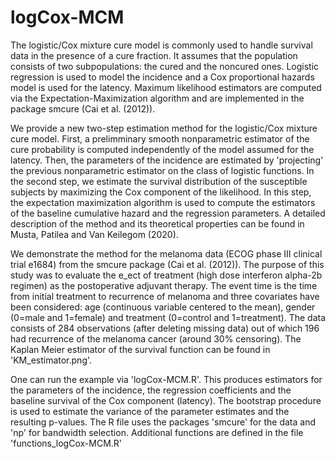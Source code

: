 # logCox-MCM

The logistic/Cox mixture cure model is commonly used to handle survival data in the presence of a cure fraction. It assumes that the population consists of two subpopulations: the cured and the noncured ones. Logistic regression is used to model the incidence and a Cox proportional hazards model is used for the latency. Maximum likelihood estimators are computed via the Expectation-Maximization algorithm and are  implemented in the package smcure (Cai et al. (2012)). 

We provide a new two-step estimation method for the logistic/Cox mixture cure model. First, a prelimminary smooth nonparametric estimator of the cure probability is computed  independently of the model assumed for the latency. Then, the parameters of the incidence are estimated by 'projecting' the previous nonparametric estimator on the class of logistic functions. In the second step,  we estimate the survival distribution of the susceptible subjects by maximizing the Cox component of the likelihood. In this step, the expectation maximization algorithm is used to compute the estimators of the baseline cumulative hazard and the regression parameters. A detailed description of the method and its theoretical properties can be found in Musta, Patilea and Van Keilegom (2020). 

We demonstrate the method for the melanoma data (ECOG phase III clinical trial e1684) from the smcure package (Cai et al. (2012)). The purpose of this study was to evaluate the e_ect of treatment (high dose interferon alpha-2b regimen) as the postoperative adjuvant therapy. The event time is the time from initial treatment to recurrence of melanoma and three covariates have been considered: age (continuous variable centered to the mean), gender (0=male and 1=female) and treatment (0=control and 1=treatment). The data consists of 284 observations (after deleting missing data) out of which 196 had recurrence of the melanoma cancer (around 30% censoring). The Kaplan Meier estimator of the survival function can be found in 'KM_estimator.png'.

One can run the example via 'logCox-MCM.R'. This produces estimators for the parameters of the incidence, the regression coefficients and the baseline survival of the Cox component (latency). The bootstrap procedure is used to estimate the variance of the parameter estimates and the resulting p-values. The R file uses the packages 'smcure' for the data and 'np' for bandwidth selection. Additional functions are defined in the file 'functions_logCox-MCM.R' 
